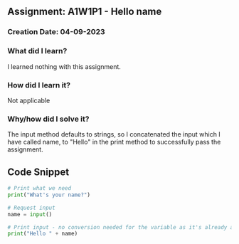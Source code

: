 ## Assignment: A1W1P1 - Hello name

### Creation Date: 04-09-2023

### What did I learn?
I learned nothing with this assignment.

### How did I learn it?
Not applicable

### Why/how did I solve it?
The input method defaults to strings, so I concatenated the input which I have called name, to "Hello" in the print method to successfully pass the assignment.

## Code Snippet
```python
# Print what we need
print("What's your name?")

# Request input
name = input()

# Print input - no conversion needed for the variable as it's already a string
print("Hello " + name)
```

